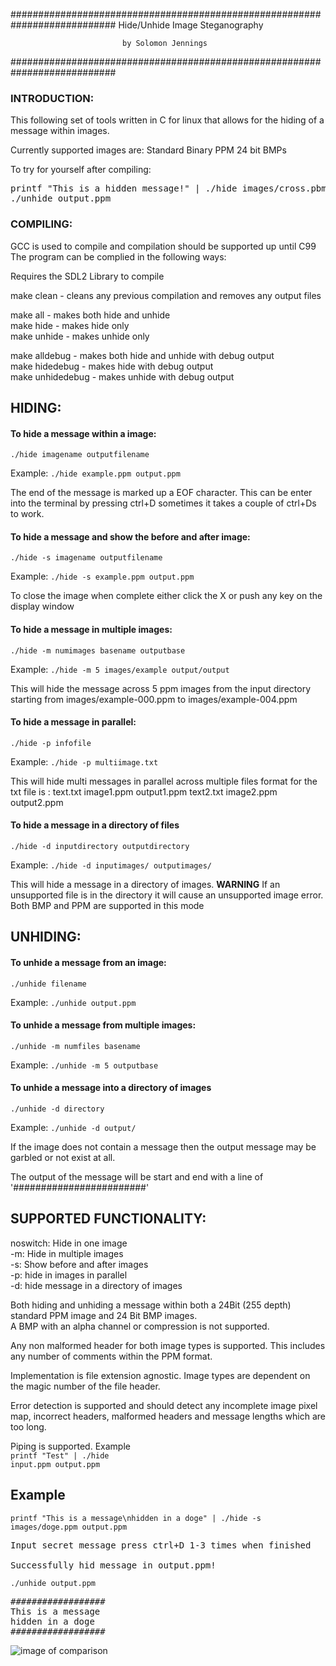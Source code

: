 ###########################################################################
                          	      Hide/Unhide
                          	 Image Steganography
                             
                             by Solomon Jennings
###########################################################################

### INTRODUCTION:

This following set of tools written in C for linux that allows for the hiding of
a message within images.

Currently supported images are:
Standard Binary PPM
24 bit BMPs

To try for yourself after compiling:

<pre>
printf "This is a hidden message!" | ./hide images/cross.pbm output.ppm
./unhide output.ppm
</pre>

### COMPILING:
GCC is used to compile and compilation should be supported up until C99
The program can be complied in the following ways:

Requires the SDL2 Library to compile

make clean			  	- cleans any previous compilation and removes any output files<br>

make all  				- makes both hide and unhide<br>
make hide 				- makes hide only<br>
make unhide 			- makes unhide only<br>

make alldebug 			- makes both hide and unhide with debug output<br>
make hidedebug  		- makes hide with debug output<br>
make unhidedebug 		- makes unhide with debug output<br>

## HIDING:

#### To hide a message within a image:

<code>./hide imagename outputfilename</code>

Example:
<code>./hide example.ppm output.ppm</code>

The end of the message is marked up a EOF character. This can be enter into the terminal by pressing ctrl+D
sometimes it takes a couple of ctrl+Ds to work.

#### To hide a message and show the before and after image:
<code>./hide -s imagename outputfilename</code>

Example:
<code>./hide -s example.ppm output.ppm</code>

To close the image when complete either click the X or push any key on the display window

#### To hide a message in multiple images:
<code>./hide -m numimages basename outputbase</code>

Example:
<code>./hide -m 5 images/example output/output</code>

This will hide the message across 5 ppm images from the input directory starting from images/example-000.ppm to
images/example-004.ppm

#### To hide a message in parallel:
<code>./hide -p infofile</code>

Example:
<code>./hide -p multiimage.txt</code>

This will hide multi messages in parallel across multiple files
format for the txt file is :
text.txt image1.ppm output1.ppm
text2.txt image2.ppm output2.ppm

#### To hide a message in a directory of files
<code>./hide -d inputdirectory outputdirectory</code>

Example:
<code>./hide -d inputimages/ outputimages/</code>

This will hide a message in a directory of images. **WARNING** If an unsupported file is in the directory
it will cause an unsupported image error.
Both BMP and PPM are supported in this mode

## UNHIDING:

#### To unhide a message from an image:
<code>./unhide filename</code>

Example:
<code>./unhide output.ppm</code>

#### To unhide a message from multiple images:
<code>./unhide -m numfiles basename</code>

Example:
<code>./unhide -m 5 outputbase</code>

#### To unhide a message into a directory of images
<code>./unhide -d directory</code>

Example:
<code>./unhide -d output/</code>


If the image does not contain a message then the output message may be garbled or not exist at all.

The output of the message will be start and end with a line of '########################'

SUPPORTED FUNCTIONALITY:
--

noswitch: Hide in one image<br>
-m: Hide in multiple images<br>
-s: Show before and after images<br>
-p: hide in images in parallel<br>
-d: hide message in a directory of images<br>


Both hiding and unhiding a message within both a 24Bit (255 depth) standard PPM image and 24 Bit BMP images.<br>
A BMP with an alpha channel or compression is not supported.

Any non malformed header for both image types is supported. This includes any number of
comments within the PPM format.

Implementation is file extension agnostic. Image types are dependent on the magic number of the file header.

Error detection is supported and should detect any incomplete image pixel map, incorrect headers, malformed headers and
message lengths which are too long.

Piping is supported. Example<br>
<code>printf "Test" | ./hide input.ppm output.ppm</code>

Example
--
<code>printf "This is a message\nhidden in a doge" | ./hide -s images/doge.ppm output.ppm
</code>
<pre>
Input secret message press ctrl+D 1-3 times when finished

Successfully hid message in output.ppm!
</pre>

<code>./unhide output.ppm</code>
<pre>
##################
This is a message
hidden in a doge
##################
</pre>


![image of comparison](https://github.com/srjen3/ImageHiding/raw/master/comparescreenshot.png)

